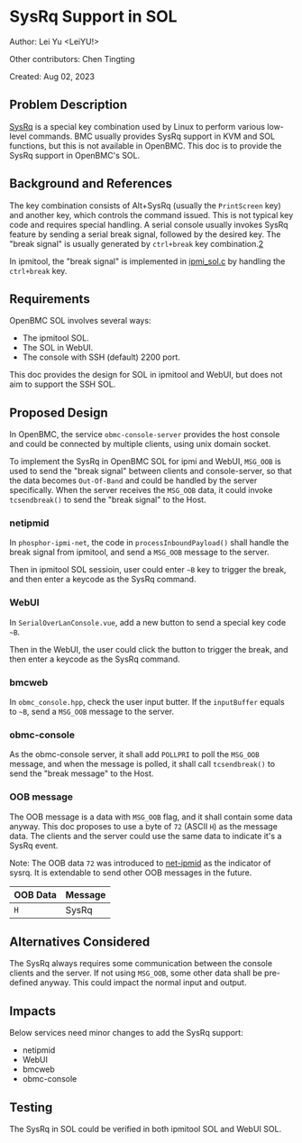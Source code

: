 # SysRq Support in SOL

Author: Lei Yu <LeiYU!>

Other contributors: Chen Tingting

Created: Aug 02, 2023

## Problem Description

[SysRq][1] is a special key combination used by Linux to perform various
low-level commands. BMC usually provides SysRq support in KVM and SOL functions,
but this is not available in OpenBMC. This doc is to provide the SysRq support
in OpenBMC's SOL.

## Background and References

The key combination consists of Alt+SysRq (usually the `PrintScreen` key) and
another key, which controls the command issued. This is not typical key code and
requires special handling. A serial console usually invokes SysRq feature by
sending a serial break signal, followed by the desired key. The "break signal"
is usually generated by `ctrl+break` key combination.[2]

In ipmitool, the "break signal" is implemented in [ipmi_sol.c][3] by handling
the `ctrl+break` key.

## Requirements

OpenBMC SOL involves several ways:

- The ipmitool SOL.
- The SOL in WebUI.
- The console with SSH (default) 2200 port.

This doc provides the design for SOL in ipmitool and WebUI, but does not aim to
support the SSH SOL.

## Proposed Design

In OpenBMC, the service `obmc-console-server` provides the host console and
could be connected by multiple clients, using unix domain socket.

To implement the SysRq in OpenBMC SOL for ipmi and WebUI, `MSG_OOB` is used to
send the "break signal" between clients and console-server, so that the data
becomes `Out-Of-Band` and could be handled by the server specifically. When the
server receives the `MSG_OOB` data, it could invoke `tcsendbreak()` to send the
"break signal" to the Host.

### netipmid

In `phosphor-ipmi-net`, the code in `processInboundPayload()` shall handle the
break signal from ipmitool, and send a `MSG_OOB` message to the server.

Then in ipmitool SOL sessioin, user could enter `~B` key to trigger the break,
and then enter a keycode as the SysRq command.

### WebUI

In `SerialOverLanConsole.vue`, add a new button to send a special key code `~B`.

Then in the WebUI, the user could click the button to trigger the break, and
then enter a keycode as the SysRq command.

### bmcweb

In `obmc_console.hpp`, check the user input butter. If the `inputBuffer` equals
to `~B`, send a `MSG_OOB` message to the server.

### obmc-console

As the obmc-console server, it shall add `POLLPRI` to poll the `MSG_OOB`
message, and when the message is polled, it shall call `tcsendbreak()` to send
the "break message" to the Host.

### OOB message

The OOB message is a data with `MSG_OOB` flag, and it shall contain some data
anyway. This doc proposes to use a byte of `72` (ASCII `H`) as the message data.
The clients and the server could use the same data to indicate it's a SysRq
event.

Note: The OOB data `72` was introduced to [net-ipmid][4] as the indicator of
sysrq. It is extendable to send other OOB messages in the future.

| OOB Data | Message |
| -------- | ------- |
| `H`      | SysRq   |

## Alternatives Considered

The SysRq always requires some communication between the console clients and the
server. If not using `MSG_OOB`, some other data shall be pre-defined anyway.
This could impact the normal input and output.

## Impacts

Below services need minor changes to add the SysRq support:

- netipmid
- WebUI
- bmcweb
- obmc-console

## Testing

The SysRq in SOL could be verified in both ipmitool SOL and WebUI SOL.

[1]: https://en.wikipedia.org/wiki/Magic_SysRq_key
[2]: https://www.kernel.org/doc/html/latest/admin-guide/sysrq.html
[3]: https://github.com/ipmitool/ipmitool/blob/master/lib/ipmi_sol.c#L1398-L1401
[4]:
  https://github.com/openbmc/phosphor-net-ipmid/commit/ec4374146147e339132243725d345eb30ec2da1d
